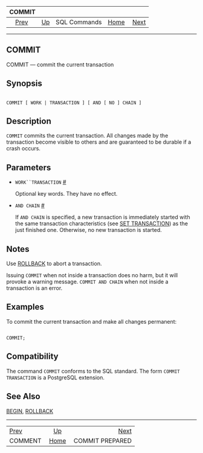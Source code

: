 <!--?xml version="1.0" encoding="UTF-8" standalone="no"?-->

|                COMMIT               |                                        |              |                                                       |                                                     |
| :---------------------------------: | :------------------------------------- | :----------: | ----------------------------------------------------: | --------------------------------------------------: |
| [Prev](sql-comment.html "COMMENT")  | [Up](sql-commands.html "SQL Commands") | SQL Commands | [Home](index.html "PostgreSQL 17devel Documentation") |  [Next](sql-commit-prepared.html "COMMIT PREPARED") |

***

[]()

## COMMIT

COMMIT — commit the current transaction

## Synopsis

```

COMMIT [ WORK | TRANSACTION ] [ AND [ NO ] CHAIN ]
```

## Description

`COMMIT` commits the current transaction. All changes made by the transaction become visible to others and are guaranteed to be durable if a crash occurs.

## Parameters

[]()

*   `WORK``TRANSACTION` [#](#SQL-COMMIT-TRANSACTION)

    Optional key words. They have no effect.

*   `AND CHAIN` [#](#SQL-COMMIT-CHAIN)

    If `AND CHAIN` is specified, a new transaction is immediately started with the same transaction characteristics (see [SET TRANSACTION](sql-set-transaction.html "SET TRANSACTION")) as the just finished one. Otherwise, no new transaction is started.

## Notes

Use [ROLLBACK](sql-rollback.html "ROLLBACK") to abort a transaction.

Issuing `COMMIT` when not inside a transaction does no harm, but it will provoke a warning message. `COMMIT AND CHAIN` when not inside a transaction is an error.

## Examples

To commit the current transaction and make all changes permanent:

```

COMMIT;
```

## Compatibility

The command `COMMIT` conforms to the SQL standard. The form `COMMIT TRANSACTION` is a PostgreSQL extension.

## See Also

[BEGIN](sql-begin.html "BEGIN"), [ROLLBACK](sql-rollback.html "ROLLBACK")

***

|                                     |                                                       |                                                     |
| :---------------------------------- | :---------------------------------------------------: | --------------------------------------------------: |
| [Prev](sql-comment.html "COMMENT")  |         [Up](sql-commands.html "SQL Commands")        |  [Next](sql-commit-prepared.html "COMMIT PREPARED") |
| COMMENT                             | [Home](index.html "PostgreSQL 17devel Documentation") |                                     COMMIT PREPARED |
